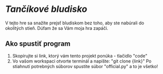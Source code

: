 # *Tančíkové bludisko*

V tejto hre sa snažíte prejsť bludiskom bez toho, aby ste nabúrali do okolitých stieň. Dúfam že sa Vám moja hra zapáči.

## Ako spustiť program
1. Skopírujte si link, ktorý vám tento projekt ponúka - tlačidlo "code"
2. Vo vašom workspaci otvorte terminál a napíšte: "git clone {link}"
Po stiahnutí potrebných súborov spustite súbor "official.py" a to je všetko!
